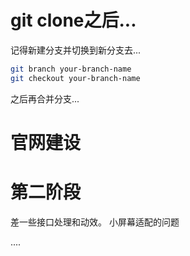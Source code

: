 # git clone之后... 
 
记得新建分支并切换到新分支去...

``` bash
git branch your-branch-name
git checkout your-branch-name 
```
  
之后再合并分支...


# 官网建设 

# 第二阶段 
差一些接口处理和动效。 
小屏幕适配的问题 

....
